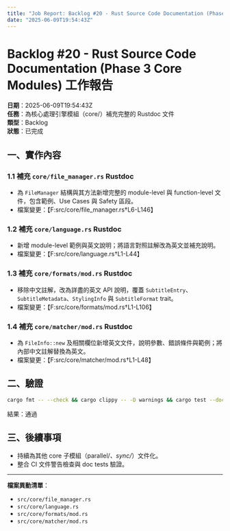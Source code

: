 ```yaml
---
title: "Job Report: Backlog #20 - Rust Source Code Documentation (Phase 3 Core Modules)"
date: "2025-06-09T19:54:43Z"
---
```


# Backlog #20 - Rust Source Code Documentation (Phase 3 Core Modules) 工作報告

**日期**：2025-06-09T19:54:43Z  
**任務**：為核心處理引擎模組（core/）補充完整的 Rustdoc 文件  
**類型**：Backlog  
**狀態**：已完成

## 一、實作內容

### 1.1 補充 `core/file_manager.rs` Rustdoc
- 為 `FileManager` 結構與其方法新增完整的 module-level 與 function-level 文件，包含範例、Use Cases 與 Safety 區段。
- 檔案變更：【F:src/core/file_manager.rs†L6-L146】

### 1.2 補充 `core/language.rs` Rustdoc
- 新增 module-level 範例與英文說明；將語言對照註解改為英文並補充說明。
- 檔案變更：【F:src/core/language.rs†L1-L44】

### 1.3 補充 `core/formats/mod.rs` Rustdoc
- 移除中文註解，改為詳盡的英文 API 說明，覆蓋 `SubtitleEntry`、`SubtitleMetadata`、`StylingInfo` 與 `SubtitleFormat` trait。
- 檔案變更：【F:src/core/formats/mod.rs†L1-L106】

### 1.4 補充 `core/matcher/mod.rs` Rustdoc
- 為 `FileInfo::new` 及相關欄位新增英文文件，說明參數、錯誤條件與範例；將內部中文註解替換為英文。
- 檔案變更：【F:src/core/matcher/mod.rs†L1-L48】

## 二、驗證

```bash
cargo fmt -- --check && cargo clippy -- -D warnings && cargo test --doc
```

結果：通過

## 三、後續事項

- 持續為其他 core 子模組（parallel/*、sync/*）文件化。
- 整合 CI 文件警告檢查與 doc tests 驗證。

---
**檔案異動清單**：
- `src/core/file_manager.rs`
- `src/core/language.rs`
- `src/core/formats/mod.rs`
- `src/core/matcher/mod.rs`
